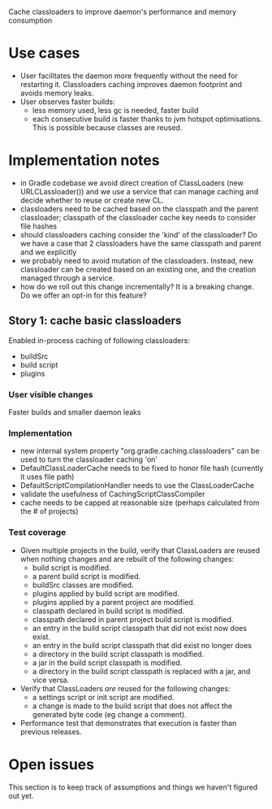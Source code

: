 Cache classloaders to improve daemon's performance and memory consumption

# Use cases

- User facilitates the daemon more frequently without the need for restarting it.
    Classloaders caching improves daemon footprint and avoids memory leaks.
- User observes faster builds:
    - less memory used, less gc is needed, faster build
    - each consecutive build is faster thanks to jvm hotspot optimisations. This is possible because classes are reused.

# Implementation notes

- in Gradle codebase we avoid direct creation of ClassLoaders (new URLCLassloader()) and we use a service
    that can manage caching and decide whether to reuse or create new CL.
- classloaders need to be cached based on the classpath and the parent classloader; classpath of the classloader cache key needs to consider file hashes
- should classloaders caching consider the 'kind' of the classloader?
    Do we have a case that 2 classloaders have the same classpath and parent and we explicitly
- we probably need to avoid mutation of the classloaders. Instead, new classloader can be created based on an existing one, and the creation managed through a service.
- how do we roll out this change incrementally? It is a breaking change. Do we offer an opt-in for this feature?

## Story 1: cache basic classloaders

Enabled in-process caching of following classloaders:
- buildSrc
- build script
- plugins

### User visible changes

Faster builds and smaller daemon leaks

### Implementation

- new internal system property "org.gradle.caching.classloaders" can be used to turn the classloader caching 'on'
- DefaultClassLoaderCache needs to be fixed to honor file hash (currently it uses file path)
- DefaultScriptCompilationHandler needs to use the ClassLoaderCache
- validate the usefulness of CachingScriptClassCompiler
- cache needs to be capped at reasonable size (perhaps calculated from the # of projects)

### Test coverage

- Given multiple projects in the build, verify that ClassLoaders are reused when nothing changes and are rebuilt of
the following changes:
    - build script is modified.
    - a parent build script is modified.
    - buildSrc classes are modified.
    - plugins applied by build script are modified.
    - plugins applied by a parent project are modified.
    - classpath declared in build script is modified.
    - classpath declared in parent project build script is modified.
    - an entry in the build script classpath that did not exist now does exist.
    - an entry in the build script classpath that did exist no longer does
    - a directory in the build script classpath is modified.
    - a jar in the build script classpath is modified.
    - a directory in the build script classpath is replaced with a jar, and vice versa.
- Verify that ClassLoaders *are* reused for the following changes:
    - a settings script or init script are modified.
    - a change is made to the build script that does not affect the generated byte code (eg change a comment).
- Performance test that demonstrates that execution is faster than previous releases.

# Open issues

This section is to keep track of assumptions and things we haven't figured out yet.